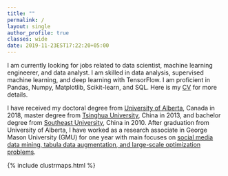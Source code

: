 ```yaml
---
title: ""
permalink: /
layout: single
author_profile: true
classes: wide
date: 2019-11-23EST17:22:20+05:00
---
```


I am currently looking for jobs related to data scientist, machine learning engineerer, and data analyst. I am skilled in data analysis, supervised machine learning, and deep learning with TensorFlow. I am proficient in Pandas, Numpy, Matplotlib, Scikit-learn, and SQL. Here is my [CV](/assets/CV_JL.pdf) for more details. 

I have received my doctoral degree from [University of Alberta](https://www.ualberta.ca/), Canada in 2018, master degree from [Tsinghua University](http://www.tsinghua.edu.cn/publish/newthuen/), China in 2013, and bachelor degree from [Southeast University](http://www.seu.edu.cn/english/), China in 2010. After graduation from University of Alberta,  I have worked as a research associate in George Mason University (GMU) for one year with main focuses on [social media data mining, tabula data augmentation, and large-scale optimization problems](/categories/). 


<!--- ## Education
- Doctor of Philosophy, [Civil Engineering](http://www.civil.engineering.ualberta.ca/), Jun. 2018,  
[University of Alberta](https://www.ualberta.ca/), Edmonton, Canada             
- Master of Engineering, [Electronic Engineering](http://www.ee.tsinghua.edu.cn/publish/eeen/index.html), Jun. 2013,  
[Tsinghua University](http://www.tsinghua.edu.cn/publish/newthuen/), Beijing, China
- Bachelor of Engineering, [Information Engineering](http://radio.seu.edu.cn/), Jun. 2010,  
[Southeast University](http://www.seu.edu.cn/english/), Nanjing, China -->

{% include clustrmaps.html %}
